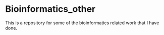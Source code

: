 # Bioinformatics_other
This is a repository for some of the bioinformatics related work that I have done.
